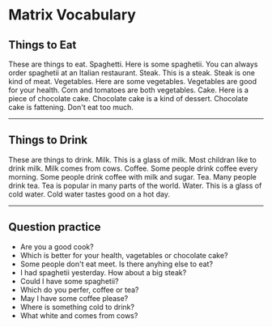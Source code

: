 # Matrix Vocabulary

## Things to Eat

These are things to eat.
Spaghetti. Here is some spaghetii.
You can always order spaghetii at an Italian restaurant.
Steak. This is a steak.
Steak is one kind of meat.
Vegetables. Here are some vegetables.
Vegetables are good for your health.
Corn and tomatoes are both vegetables.
Cake. Here is a piece of chocolate cake.
Chocolate cake is a kind of dessert.
Chocolate cake is fattening. Don't eat too much.

---

## Things to Drink

These are things to drink.
Milk. This is a glass of milk.
Most childran like to drink milk.
Milk comes from cows.
Coffee. Some people drink coffee every morning.
Some people drink coffee with milk and sugar.
Tea. Many people drink tea.
Tea is popular in many parts of the world.
Water. This is a glass of cold water.
Cold water tastes good on a hot day.

---

## Question practice

- Are you a good cook?
- Which is better for your health, vagetables or chocolate cake?
- Some people don't eat meet. Is there anyhing else to eat?
- I had spaghetii yesterday. How about a big steak?
- Could I have some spaghetii?
- Which do you perfer, coffee or tea?
- May I have some coffee please?
- Where is something cold to drink?
- What white and comes from cows?
